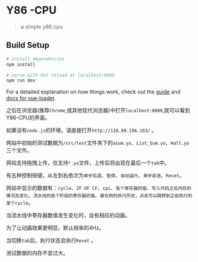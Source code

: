 # Y86 -CPU

> a simple y86 cpu

## Build Setup

``` bash
# install dependencies
npm install

# serve with hot reload at localhost:8080
npm run dev
```

For a detailed explanation on how things work, check out the [guide](http://vuejs-templates.github.io/webpack/) and [docs for vue-loader](http://vuejs.github.io/vue-loader).

之后在浏览器(推荐`Chrome`,或其他现代浏览器)中打开`localhost:8080`,就可以看到Y86-CPU的界面。

如果没有`node.js`的环境，请直接打开`http://118.89.196.163/` 。

网站中初始的测试数据为`/src/test`文件夹下的`asum.yo`、`List_Sum.yo`、`Halt.yo`三个文件。

网站支持拖拽上传，仅支持`*.yo`文件，上传后将出现在最后一个`tab`中。

有五种控制按键，从左到右依次为`单步后退`、`暂停`、`自动运行`、`单步前进`、`Reset`。

网站中显示的数据有：`cycle`、`ZF OF CF`、`cpi`、`各个寄存器的值`、`写入代码之后内存的情况及变化`、`流水线的各个阶段的寄存器的值`、`最右侧的执行历史，点击可以跳转到之前执行的某个cycle`。

当流水线中寄存器数值发生变化时，会有相应的动画。

为了让动画效果更明显，默认频率的4Hz。

当切换`tab`后，执行状态会执行`Reset` 。

测试数据的内存不宜过大。

